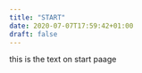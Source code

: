 ```yaml
---
title: "START"
date: 2020-07-07T17:59:42+01:00
draft: false
---
```

this is the text on start paage
